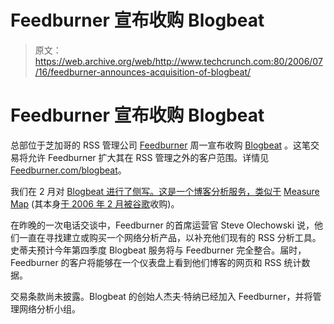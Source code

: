 # Feedburner 宣布收购 Blogbeat 

> 原文：<https://web.archive.org/web/http://www.techcrunch.com:80/2006/07/16/feedburner-announces-acquisition-of-blogbeat/>

# Feedburner 宣布收购 Blogbeat

总部位于芝加哥的 RSS 管理公司 [Feedburner](https://web.archive.org/web/20230209003111/http://www.feedburner.com/) 周一宣布收购 [Blogbeat](https://web.archive.org/web/20230209003111/http://www.blogbeat.net/) 。这笔交易将允许 Feedburner 扩大其在 RSS 管理之外的客户范围。详情见[Feedburner.com/blogbeat](https://web.archive.org/web/20230209003111/http://www.feedburner.com/Blogbeat)。

我们在 2 月对 [Blogbeat 进行了侧写。这是一个博客分析服务，类似于](https://web.archive.org/web/20230209003111/https://techcrunch.com/2006/02/21/blogbeat-rocking-the-blog-stat-beats/) [Measure Map](https://web.archive.org/web/20230209003111/https://techcrunch.com/2005/09/17/more-just-a-little-on-measuremap/) (其本身[于 2006 年 2 月被谷歌](https://web.archive.org/web/20230209003111/https://techcrunch.com/2006/02/14/google-buys-measuremap/)收购)。

在昨晚的一次电话交谈中，Feedburner 的首席运营官 Steve Olechowski 说，他们一直在寻找建立或购买一个网络分析产品，以补充他们现有的 RSS 分析工具。史蒂夫预计今年第四季度 Blogbeat 服务将与 Feedburner 完全整合。届时，Feedburner 的客户将能够在一个仪表盘上看到他们博客的网页和 RSS 统计数据。

交易条款尚未披露。Blogbeat 的创始人杰夫·特纳已经加入 Feedburner，并将管理网络分析小组。